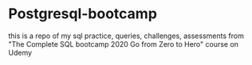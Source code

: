 # Postgresql-bootcamp
this is a repo of my sql practice, queries, challenges, assessments from "The Complete SQL bootcamp 2020 Go from Zero to Hero" course on Udemy
